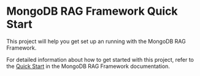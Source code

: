 # MongoDB RAG Framework Quick Start

This project will help you get set up an running with the MongoDB RAG Framework.

For detailed information about how to get started with this project,
refer to the [Quick Start](https://mongodb.github.io/chatbot/quick-start)
in the MongoDB RAG Framework documentation.
